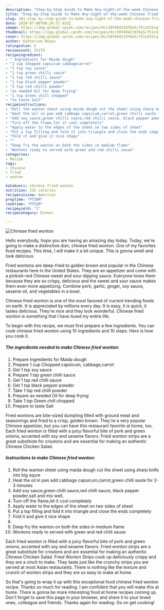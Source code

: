 ```yaml
---
description: "Step-by-Step Guide to Make Any-night-of-the-week Chinese fried wonton"
title: "Step-by-Step Guide to Make Any-night-of-the-week Chinese fried wonton"
slug: 181-step-by-step-guide-to-make-any-night-of-the-week-chinese-fried-wonton
date: 2020-07-08T08:24:57.033Z
image: https://img-global.cpcdn.com/recipes/9cc39f49421970a5/751x532cq70/chinese-fried-wonton-recipe-main-photo.jpg
thumbnail: https://img-global.cpcdn.com/recipes/9cc39f49421970a5/751x532cq70/chinese-fried-wonton-recipe-main-photo.jpg
cover: https://img-global.cpcdn.com/recipes/9cc39f49421970a5/751x532cq70/chinese-fried-wonton-recipe-main-photo.jpg
author: Katharine Reyes
ratingvalue: 5
reviewcount: 35175
recipeingredient:
- " Ingredients for Maida dough"
- "1 cup Chopped capsicum cabbagecarrot"
- "1 tsp soy sauce"
- "1 tsp green chilli sauce"
- "1 tsp red chilli sauce"
- "1 tsp black pepper powder"
- "1 tsp red chilli powder"
- "as needed Oil for deep frying"
- "1 tsp Green chill chopped"
- "to taste Salt"
recipeinstructions:
- "Roll the wanton sheet using maida dough cut the sheet using sharp knife into big squre"
- "Heat the oil in pan add cabbage capsicum,carrot,green chilli saute for 2-3 minutes"
- "Add soy sauce,green chilli sauce,red chilli sauce, black pepper powder,salt and mix well,"
- "Turn off the flame,let it cool completely"
- "Apply water to the edges of the sheet on two sides of sheet"
- "Put a tsp filling and fold it into triangle and close the ends completely"
- "Fold it and give it nice shape"
- ""
- "Deep fry the wanton on both the sides in medium flame"
- "Wontons ready to served with green and red chilli sause"
categories:
- Recipe
tags:
- chinese
- fried
- wonton

katakunci: chinese fried wonton 
nutrition: 131 calories
recipecuisine: American
preptime: "PT36M"
cooktime: "PT52M"
recipeyield: "1"
recipecategory: Dinner

---
```



![Chinese fried wonton](https://img-global.cpcdn.com/recipes/9cc39f49421970a5/751x532cq70/chinese-fried-wonton-recipe-main-photo.jpg)

Hello everybody, hope you are having an amazing day today. Today, we're going to make a distinctive dish, chinese fried wonton. One of my favorites food recipes. This time, I will make it a bit unique. This is gonna smell and look delicious.

Fried wontons are deep-fried to golden brown and popular in the Chinese restaurants here in the United States. They are an appetizer and come with a pinkish-red Chinese sweet and sour dipping sauce. Everyone loves them because they are so crispy, delicious and the sweet and sour sauce makes them even more appetizing. Combine pork, garlic, ginger, soy sauce, sesame oil, and vegetables in a bowl.

Chinese fried wonton is one of the most favored of current trending foods on earth. It is appreciated by millions every day. It is easy, it is quick, it tastes delicious. They're nice and they look wonderful. Chinese fried wonton is something that I have loved my entire life.


To begin with this recipe, we must first prepare a few ingredients. You can cook chinese fried wonton using 10 ingredients and 10 steps. Here is how you cook it.

<!--inarticleads1-->

##### The ingredients needed to make Chinese fried wonton:

1. Prepare  Ingredients for Maida dough
1. Prepare 1 cup Chopped capsicum, cabbage,carrot
1. Get 1 tsp soy sauce
1. Prepare 1 tsp green chilli sauce
1. Get 1 tsp red chilli sauce
1. Get 1 tsp black pepper powder
1. Take 1 tsp red chilli powder
1. Prepare as needed Oil for deep frying
1. Take 1 tsp Green chill chopped
1. Prepare to taste Salt


Fried wontons are bite-sized dumpling filled with ground meat and seasonings and fried to a crisp, golden brown. They&#39;re a very popular Chinese appetizer, but you can have this restaurant favorite at home, too. Each fried wonton is filled with a juicy flavorful bite of pork and green onions, accented with soy and sesame flavors. Fried wonton strips are a great substitute for croutons and are essential for making an authentic Chinese Chicken Salad. 

<!--inarticleads2-->

##### Instructions to make Chinese fried wonton:

1. Roll the wanton sheet using maida dough cut the sheet using sharp knife into big squre
1. Heat the oil in pan add cabbage capsicum,carrot,green chilli saute for 2-3 minutes
1. Add soy sauce,green chilli sauce,red chilli sauce, black pepper powder,salt and mix well,
1. Turn off the flame,let it cool completely
1. Apply water to the edges of the sheet on two sides of sheet
1. Put a tsp filling and fold it into triangle and close the ends completely
1. Fold it and give it nice shape
1. 
1. Deep fry the wanton on both the sides in medium flame
1. Wontons ready to served with green and red chilli sause


Each fried wonton is filled with a juicy flavorful bite of pork and green onions, accented with soy and sesame flavors. Fried wonton strips are a great substitute for croutons and are essential for making an authentic Chinese Chicken Salad. Fried Wonton Strips cook up deliciously crispy and they are a cinch to make. They taste just like the crunchy strips you are served at most Asian restaurants. There is nothing like the texture and crunch of wonton strips and they are so easy to make at home. 

So that's going to wrap it up with this exceptional food chinese fried wonton recipe. Thanks so much for reading. I am confident that you will make this at home. There is gonna be more interesting food at home recipes coming up. Don't forget to save this page in your browser, and share it to your loved ones, colleague and friends. Thanks again for reading. Go on get cooking!
